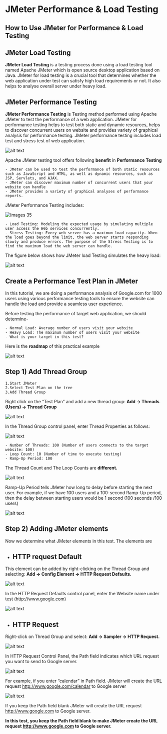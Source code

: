 # JMeter Performance & Load Testing
## How to Use JMeter for Performance & Load Testing

## JMeter Load Testing

**JMeter Load Testing** is a testing process done using a load testing tool named Apache JMeter which is open source desktop application based on Java. JMeter for load testing is a crucial tool that determines whether the web application under test can satisfy high load requirements or not. It also helps to analyse overall server under heavy load.

## JMeter Performance Testing

**JMeter Performance Testing** is Testing method performed using Apache JMeter to test the performance of a web application. JMeter for performance testing helps to test both static and dynamic resources, helps to discover concurrent users on website and provides variety of graphical analysis for performance testing. JMeter performance testing includes load test and stress test of web application.

![alt text](Images/image34.png)

Apache JMeter testing tool offers following **benefit** in **Performance Testing**

    - JMeter can be used to test the performance of both static resources such as JavaScript and HTML, as well as dynamic resources, such as JSP, Servlets, and AJAX.
    - JMeter can discover maximum number of concurrent users that your website can handle
    - JMeter provides a variety of graphical analyses of performance reports.


JMeter Performance Testing includes:

![Images 35](Images/image35.png)

    - Load Testing: Modeling the expected usage by simulating multiple user access the Web services concurrently.
    - Stress Testing: Every web server has a maximum load capacity. When the load goes beyond the limit, the web server starts responding slowly and produce errors. The purpose of the Stress Testing is to find the maximum load the web server can handle.

The figure below shows how JMeter load Testing simulates the heavy load:

![alt text](Images/image36.png)

## Create a Performance Test Plan in JMeter

In this tutorial, we are doing a performance analysis of Google.com for 1000 users using various performance testing tools to ensure the website can handle the load and provide a seamless user experience.

Before testing the performance of target web application, we should determine-

    - Normal Load: Average number of users visit your website
    - Heavy Load: The maximum number of users visit your website
    - What is your target in this test?

Here is the **roadmap** of this practical example

![alt text](Images/image37.png)

## Step 1) Add Thread Group

    1.Start JMeter
    2.Select Test Plan on the tree
    3.Add Thread Group

Right click on the “Test Plan” and add a new thread group: **Add -> Threads (Users) -> Thread Group**

![alt text](Images/image38.png)

In the Thread Group control panel, enter Thread Properties as follows:

![alt text](Images/image-39.png)

    - Number of Threads: 100 (Number of users connects to the target website: 100)
    - Loop Count: 10 (Number of time to execute testing)
    - Ramp-Up Period: 100

The Thread Count and The Loop Counts are **different.**

![alt text](Images/image40.png)

Ramp-Up Period tells JMeter how long to delay before starting the next user. For example, if we have 100 users and a 100-second Ramp-Up period, then the delay between starting users would be 1 second (100 seconds /100 users)

![alt text](image.png)

## Step 2) Adding JMeter elements

Now we determine what JMeter elements in this test. The elements are

- ## HTTP request Default

This element can be added by right-clicking on the Thread Group and selecting: **Add -> Config Element -> HTTP Request Defaults.**

![alt text](Images/image42.png)

In the HTTP Request Defaults control panel, enter the Website name under test (http://www.google.com)

![alt text](Images/image43.png)

- ## HTTP Request

Right-click on Thread Group and select: **Add -> Sampler -> HTTP Request.**

![alt text](Images/image44.png)

In HTTP Request Control Panel, the Path field indicates which URL request you want to send to Google server.

![alt text](Images/image45.png)

For example, if you enter “calendar” in Path field. JMeter will create the URL request http://www.google.com/calendar to Google server

![alt text](Images/image46.png)

If you keep the Path field blank JMeter will create the URL request http://www.google.com to Google server.

**In this test, you keep the Path field blank to make JMeter create the URL request http://www.google.com to Google server.**








